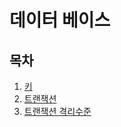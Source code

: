 # 데이터 베이스

## 목차 

1. [키](https://github.com/AnTaeho/CS-study/blob/main/database/key.md)
2. [트랜잭션](https://github.com/AnTaeho/CS-study/blob/main/database/transcation.md)
3. [트랜잭션 격리수준](https://github.com/AnTaeho/CS-study/blob/main/database/transcation_isolation.md)
